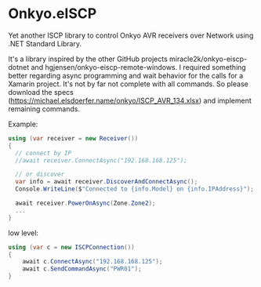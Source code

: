 # Onkyo.eISCP
Yet another ISCP library to control Onkyo AVR receivers over Network using .NET Standard Library.

It's a library inspired by the other GitHub projects miracle2k/onkyo-eiscp-dotnet and hgjensen/onkyo-eiscp-remote-windows. I required something better regarding async programming and wait behavior for the calls for a Xamarin project. It's not by far not complete with all commands. So please download the specs (https://michael.elsdoerfer.name/onkyo/ISCP_AVR_134.xlsx) and implement remaining commands.

Example:
```C#
using (var receiver = new Receiver())
{
  // connect by IP
  //await receiver.ConnectAsync("192.168.168.125");

  // or discover
  var info = await receiver.DiscoverAndConnectAsync();
  Console.WriteLine($"Connected to {info.Model} on {info.IPAddress}");

  await receiver.PowerOnAsync(Zone.Zone2);
  ...
}
```
low level:
```C#
using (var c = new ISCPConnection())
{
    await c.ConnectAsync("192.168.168.125");
    await c.SendCommandAsync("PWR01");
}
```
